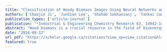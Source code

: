 ```yaml
---
title: "Classification of Woody Biomass Images Using Neural Networks and Attention Mechanisms"
authors: ['Chaojie Ji', 'JunSian Lee', 'Shahab Sokhansanj', 'Yankai Cao']
publication_types: ['article-journal']
publication: "*Industrial & Engineering Chemistry Research 63, 14942-14952*"
abstract: "Wood biomass is a crucial resource in the field of bioenergy. It is commonly used as a feedstock in bioenergy generation and biochemical production. However, to fully make use of the characteristics of distinct woody biomass, before delivering it to subsequent processing steps, it is necessary to classify and distinguish the different classes of wood biomass. Currently, companies tend to hire operators to carry out the classification task with the help of a digital inventory of biomass classes. However, operators require a great deal of training to correctly group the wood biomass into broad groups with relatively similar quality. Moreover, the judgment bias of operators and the small differences among materials, such as the visual similarity of shavings and sawdust, can lead to potential classification inaccuracy. Considering these challenges, it is inevitable to explore an alternative solution. Thanks to the low cost of the collection of digital images, this work proposes the use of deep neural networks to automatically and precisely classify images. However, this is a challenging task. Specifically, the discrimination in features among certain classes is small, especially with the involvement of some unexpected backgrounds. To address the challenge, compared with the traditional practice that a mere feature vector is extracted for an image, a feature extraction module is applied to produce sets of diverse feature vectors from a single image to explore more visual information. Self-attention mechanisms are intensively utilized in the stage of extraction. The effectiveness of the proposed method is experimentally shown in our collected data set. After a voting strategy is applied, the average accuracy of our method is 96.2%."
date: "2024-08-12"
url_pdf: "https://scholar.google.ca/citations?view_op=view_citation&hl=zh-CN&user=M-s3mjAAAAAJ&pagesize=100&citation_for_view=M-s3mjAAAAAJ:xtRiw3GOFMkC"
featured: true
---
```

